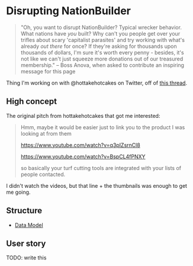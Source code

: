 # Disrupting NationBuilder

> "Oh, you want to disrupt NationBuilder? Typical wrecker behavior. What nations have *you* built? Why can't you people get over your trifles about scary 'capitalist parasites' and try working with what's already *out there* for once? If they're asking for thousands upon thousands of dollars, I'm sure it's worth every penny - besides, it's not like we can't just squeeze more donations out of our treasured membership."
> &ndash; Boss Anova, when asked to contribute an inspiring message for this page

Thing I'm working on with @hottakehotcakes on Twitter, off of [this thread](https://twitter.com/stuartpb/status/1094087238525247489).

## High concept

The original pitch from hottakehotcakes that got me interested:

> Hmm, maybe it would be easier just to link you to the product I was looking at from them
>
> https://www.youtube.com/watch?v=q3pIZsrnCl8
>
> https://www.youtube.com/watch?v=BspCL4fPNXY
>
> so basically your turf cutting tools are integrated with your lists of people contacted.

I didn't watch the videos, but that line + the thumbnails was enough to get me going.

## Structure

- [Data Model][]

[Data Model]: p18z6-5pxak-469bk-bw33k-2g06r

## User story

TODO: write this
